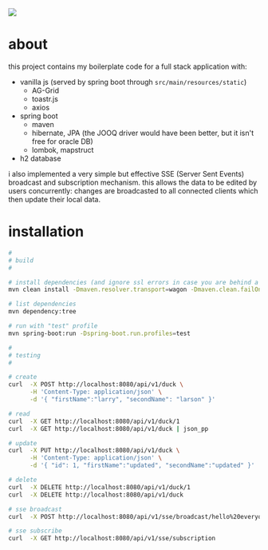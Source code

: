 <img src="https://github.com/sueszli/springBootBoilerplate/assets/61852663/bd2248e0-1b13-49fc-91b2-67ae87244227">

# about

this project contains my boilerplate code for a full stack application with:

- vanilla js (served by spring boot through `src/main/resources/static`)
    - AG-Grid
    - toastr.js
    - axios
- spring boot
    - maven
    - hibernate, JPA (the JOOQ driver would have been better, but it isn't free for oracle DB)
    - lombok, mapstruct
- h2 database

i also implemented a very simple but effective SSE (Server Sent Events) broadcast and subscription mechanism. this allows the data to be edited by users concurrently: changes are broadcasted to all connected clients which then update their local data.

# installation

```bash
#
# build
#

# install dependencies (and ignore ssl errors in case you are behind a proxy)
mvn clean install -Dmaven.resolver.transport=wagon -Dmaven.clean.failOnError=false -Dmaven.wagon.http.ssl.insecure=true -Dmaven.wagon.http.ssl.allowall=true -Dmaven.wagon.http.ssl.ignore.validity.dates=true -Dhttps.protocols=TLSv1.2

# list dependencies
mvn dependency:tree

# run with "test" profile
mvn spring-boot:run -Dspring-boot.run.profiles=test

#
# testing
#

# create
curl  -X POST http://localhost:8080/api/v1/duck \
      -H 'Content-Type: application/json' \
      -d '{ "firstName":"larry", "secondName": "larson" }'

# read
curl  -X GET http://localhost:8080/api/v1/duck/1
curl  -X GET http://localhost:8080/api/v1/duck | json_pp

# update
curl  -X PUT http://localhost:8080/api/v1/duck \
      -H 'Content-Type: application/json' \
      -d '{ "id": 1, "firstName":"updated", "secondName":"updated" }'

# delete
curl  -X DELETE http://localhost:8080/api/v1/duck/1
curl  -X DELETE http://localhost:8080/api/v1/duck

# sse broadcast
curl  -X POST http://localhost:8080/api/v1/sse/broadcast/hello%20everyone!

# sse subscribe
curl  -X GET http://localhost:8080/api/v1/sse/subscription

```
